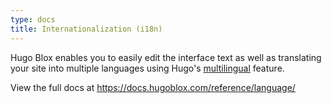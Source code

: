 ```yaml
---
type: docs
title: Internationalization (i18n)
---
```


Hugo Blox enables you to easily edit the interface text as well as translating your site into multiple languages using Hugo's [multilingual](https://gohugo.io/content-management/multilingual/) feature.

<!--more-->

View the full docs at https://docs.hugoblox.com/reference/language/

